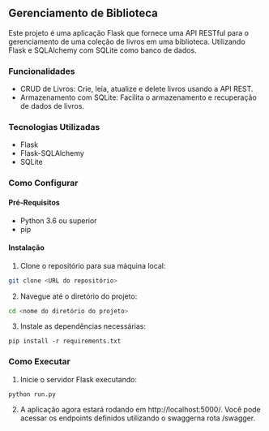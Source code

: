 ## Gerenciamento de Biblioteca

Este projeto é uma aplicação Flask que fornece uma API RESTful para o gerenciamento de uma coleção de livros em uma biblioteca. Utilizando Flask e SQLAlchemy com SQLite como banco de dados.

### Funcionalidades

* CRUD de Livros: Crie, leia, atualize e delete livros usando a API REST.
* Armazenamento com SQLite: Facilita o armazenamento e recuperação de dados de livros.

### Tecnologias Utilizadas

* Flask
* Flask-SQLAlchemy
* SQLite

### Como Configurar

#### Pré-Requisitos

* Python 3.6 ou superior
* pip

#### Instalação

1. Clone o repositório para sua máquina local:

```bash
git clone <URL do repositório>
```

2. Navegue até o diretório do projeto:

```bash
cd <nome do diretório do projeto>
```

3. Instale as dependências necessárias:

```
pip install -r requirements.txt
```

### Como Executar

1. Inicie o servidor Flask executando:

```
python run.py
```

2. A aplicação agora estará rodando em http://localhost:5000/. Você pode acessar os endpoints definidos utilizando o swaggerna rota /swagger.
